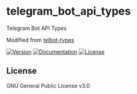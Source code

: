 # telegram_bot_api_types

Telegram Bot API Types

Modified from [telbot-types](https://github.com/kiwiyou/telbot/tree/407f095449ed5e3c38ce0f38fcf475a600995a4e/telbot-types)

[![Version](https://img.shields.io/crates/v/telegram_bot_api_types.svg?style=flat)](https://crates.io/crates/telegram_bot_api_types)
[![Documentation](https://img.shields.io/badge/docs-release-brightgreen.svg?style=flat)](https://docs.rs/telegram_bot_api_types)
[![License](https://img.shields.io/crates/l/telegram_bot_api_types.svg?style=flat)](https://github.com/EAimTY/telegram_bot_api_types/blob/master/LICENSE)

## License
GNU General Public License v3.0